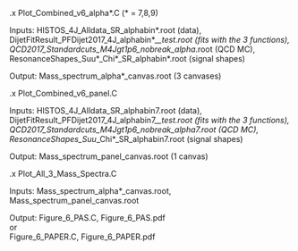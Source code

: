 .x Plot_Combined_v6_alpha*.C  (* = 7,8,9)

Inputs: HISTOS_4J_Alldata_SR_alphabin*.root (data), DijetFitResult_PFDijet2017_4J_alphabin*_*_test.root (fits with the 3 functions), QCD2017_Standardcuts_M4Jgt1p6_nobreak_alpha*.root (QCD MC), ResonanceShapes_Suu*_Chi*_SR_alphabin*.root (signal shapes) 

Output: Mass_spectrum_alpha*_canvas.root (3 canvases)

.x Plot_Combined_v6_panel.C

Inputs: HISTOS_4J_Alldata_SR_alphabin7.root (data), DijetFitResult_PFDijet2017_4J_alphabin7_*_test.root (fits with the 3 functions), QCD2017_Standardcuts_M4Jgt1p6_nobreak_alpha7.root (QCD MC), ResonanceShapes_Suu*_Chi*_SR_alphabin7.root (signal shapes) 

Output: Mass_spectrum_panel_canvas.root (1 canvas)

.x Plot_All_3_Mass_Spectra.C

Inputs: Mass_spectrum_alpha*_canvas.root, Mass_spectrum_panel_canvas.root

Output: Figure_6_PAS.C, Figure_6_PAS.pdf \
        or \
        Figure_6_PAPER.C, Figure_6_PAPER.pdf
